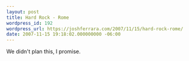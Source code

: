 ```yaml
---
layout: post
title: Hard Rock - Rome
wordpress_id: 192
wordpress_url: https://joshferrara.com/2007/11/15/hard-rock-rome/
date: 2007-11-15 19:18:02.000000000 -06:00
---
```

<!--Mime Type of File is image/jpeg --><div><a href="https://joshferrara.com/wp-photos/20071115-191801-1.jpg"><img src="https://joshferrara.com/wp-photos/thumb.20071115-191801-1.jpg" alt="" /></a></div> We didn't plan this, I promise.
